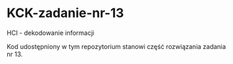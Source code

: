 # KCK-zadanie-nr-13
HCI - dekodowanie informacji

Kod udostępniony w tym repozytorium stanowi część rozwiązania zadania nr 13.
